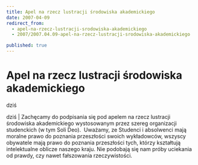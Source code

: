 ```yaml
---
title: Apel na rzecz lustracji środowiska akademickiego
date: 2007-04-09
redirect_from: 
  - apel-na-rzecz-lustracji-srodowiska-akademickiego
  - 2007/2007.04.09-apel-na-rzecz-lustracji-srodowiska-akademickiego

published: true
---
```




# Apel na rzecz lustracji środowiska akademickiego

<time>dziś</time>

dziś | 
Zachęcamy do podpisania się pod apelem na rzecz lustracji środowiska akademickiego wystosowanym przez szereg organizacji studenckich (w tym Soli Deo).
&nbsp;Uważamy, ze Studenci i absolwenci mają moralne prawo do poznania przeszłości swoich wykładowców, wszyscy obywatele mają prawo do poznania przeszłości tych, którzy kształtują intelektualne oblicze naszego kraju. Nie podobają się nam próby uciekania od prawdy, czy nawet fałszowania rzeczywistości.


<!--CONTENT FROM OLD SERVER (jos before 2013): dziś | 
Zachęcamy do podpisania się pod apelem na rzecz lustracji środowiska akademickiego wystosowanym przez szereg organizacji studenckich (w tym Soli Deo).


&nbsp;Uważamy, ze Studenci i absolwenci mają moralne prawo do poznania przeszłości swoich wykładowców, wszyscy obywatele mają prawo do poznania przeszłości tych, którzy kształtują intelektualne oblicze naszego kraju. Nie podobają się nam próby uciekania od prawdy, czy nawet fałszowania rzeczywistości.

-->

<!--{{json:{"created_date":"2007-04-09 23:46:10","publish_down":"0000-00-00 00:00:00","id":"481"}}}-->